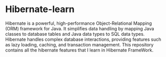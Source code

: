 # Hibernate-learn
Hibernate is a powerful, high-performance Object-Relational Mapping (ORM) framework for Java. It simplifies data handling by mapping Java classes to database tables and Java data types to SQL data types. Hibernate handles complex database interactions, providing features such as lazy loading, caching, and transaction management. This repository contains all the hibernate features that I learn in Hibernate FrameWork.  
